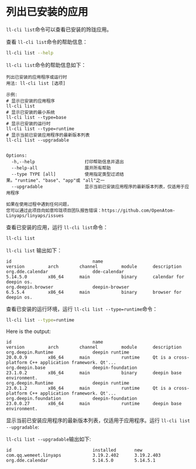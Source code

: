 <!--
SPDX-FileCopyrightText: 2023 UnionTech Software Technology Co., Ltd.

SPDX-License-Identifier: LGPL-3.0-or-later
-->

# 列出已安装的应用

`ll-cli list`命令可以查看已安装的玲珑应用。

查看 `ll-cli list`命令的帮助信息：

```bash
ll-cli list --help
```

`ll-cli list`命令的帮助信息如下：

```text
列出已安装的应用程序或运行时
用法: ll-cli list [选项]

示例:
# 显示已安装的应用程序
ll-cli list
# 显示已安装的最小系统
ll-cli list --type=base
# 显示已安装的运行时
ll-cli list --type=runtime
# 显示当前已安装应用程序的最新版本列表
ll-cli list --upgradable


Options:
  -h,--help                   打印帮助信息并退出
  --help-all                  展开所有帮助
  --type TYPE [all]           使用指定类型过滤结果。"runtime"、"base"、"app"或 "all"之一
  --upgradable                显示当前已安装应用程序的最新版本列表，仅适用于应用程序

如果在使用过程中遇到任何问题，
您可以通过此项目向如意玲珑项目团队报告错误：https://github.com/OpenAtom-Linyaps/linyaps/issues
```

查看已安装的应用，运行 `ll-cli list`命令：

```bash
ll-cli list
```

`ll-cli list` 输出如下：

```text
id                               name                             version         arch        channel         module      description
org.dde.calendar                 dde-calendar                     5.14.5.0        x86_64      main            binary      calendar for deepin os.
org.deepin.browser               deepin-browser                   6.5.5.4         x86_64      main            binary      browser for deepin os.
```

查看已安装的运行环境，运行 `ll-cli list --type=runtime`命令：

```bash
ll-cli list --type=runtime
```

Here is the output:

```text
id                               name                             version         arch        channel         module      description
org.deepin.Runtime               deepin runtime                   20.0.0.9        x86_64      main            runtime     Qt is a cross-platform C++ application framework. Qt'...
org.deepin.base                  deepin-foundation                23.1.0.2        x86_64      main            binary      deepin base environment.
org.deepin.Runtime               deepin runtime                   23.0.1.2        x86_64      main            runtime     Qt is a cross-platform C++ application framework. Qt'...
org.deepin.foundation            deepin-foundation                23.0.0.27       x86_64      main            runtime     deepin base environment.
```

显示当前已安装应用程序的最新版本列表，仅适用于应用程序。运行 `ll-cli list --upgradable`:

`ll-cli list --upgradable`输出如下:

```text
id                               installed       new
com.qq.wemeet.linyaps            3.19.2.402      3.19.2.403
org.dde.calendar                 5.14.5.0        5.14.5.1
```
